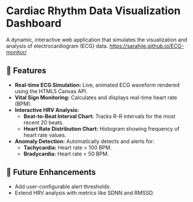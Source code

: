 # Cardiac Rhythm Data Visualization Dashboard

A dynamic, interactive web application that simulates the visualization and analysis of electrocardiogram (ECG) data.
https://sarahjie.github.io/ECG-monitor/ 

## 🚀 Features

-   **Real-time ECG Simulation:** Live, animated ECG waveform rendered using the HTML5 Canvas API.
-   **Vital Sign Monitoring:** Calculates and displays real-time heart rate (BPM).
-   **Interactive HRV Analysis:**
    -   **Beat-to-Beat Interval Chart:** Tracks R-R intervals for the most recent 20 beats.
    -   **Heart Rate Distribution Chart:** Histogram showing frequency of heart rate values.
-   **Anomaly Detection:** Automatically detects and alerts for:
    -   **Tachycardia:** Heart rate > 100 BPM.
    -   **Bradycardia:** Heart rate < 50 BPM.


## 🔮 Future Enhancements
-   Add user-configurable alert thresholds.
-   Extend HRV analysis with metrics like SDNN and RMSSD.